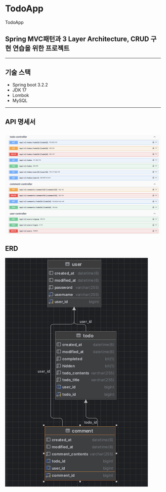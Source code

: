# TodoApp
TodoApp
## Spring MVC패턴과 3 Layer Architecture, CRUD 구현 연습을 위한 프로젝트
---
## 기술 스택
+ Spring boot 3.2.2
+ JDK 17
+ Lombok
+ MySQL
---

## API 명세서

![](src/main/resources/명세서/API명세서.png)
---

## ERD

![](src/main/resources/명세서/ERD.png)